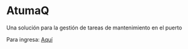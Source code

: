 # AtumaQ
Una solución para la gestión de tareas de mantenimiento en el puerto

Para ingresa: <a href="https://daft-oni.github.io/AtumaQ/">Aquí</a>
